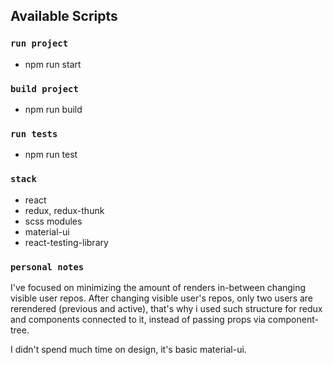## Available Scripts

### `run project`
- npm run start

### `build project`
- npm run build

### `run tests`
- npm run test


### `stack`
 - react
 - redux, redux-thunk
 - scss modules
 - material-ui
 - react-testing-library

### `personal notes`

I've focused on minimizing the amount of renders in-between changing visible user repos.
After changing visible user's repos, only two users are rerendered (previous and active), 
that's why i used such structure for redux and components connected to it, instead of 
passing props via component-tree.

I didn't spend much time on design, it's basic material-ui.
